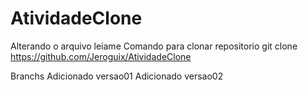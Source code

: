 # AtividadeClone
Alterando o arquivo leiame
Comando para clonar repositorio git clone https://github.com/Jeroguix/AtividadeClone	

Branchs
	Adicionado versao01
	Adicionado versao02